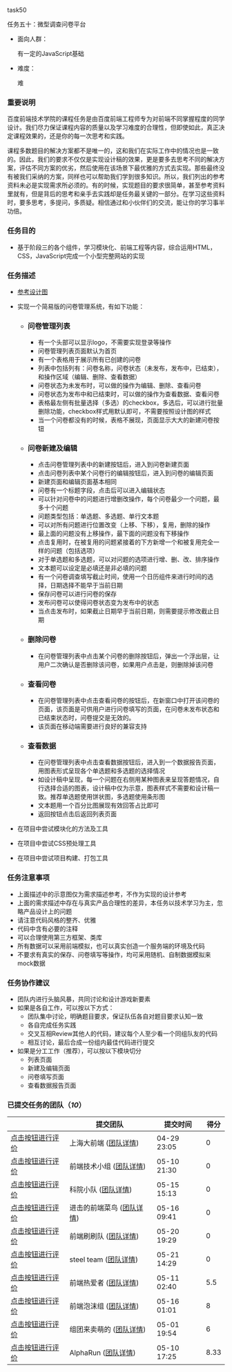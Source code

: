 task50

任务五十：微型调查问卷平台

- 面向人群：

  有一定的JavaScript基础

- 难度：

  难

### 重要说明

百度前端技术学院的课程任务是由百度前端工程师专为对前端不同掌握程度的同学设计。我们尽力保证课程内容的质量以及学习难度的合理性，但即使如此，真正决定课程效果的，还是你的每一次思考和实践。

课程多数题目的解决方案都不是唯一的，这和我们在实际工作中的情况也是一致的。因此，我们的要求不仅仅是实现设计稿的效果，更是要多去思考不同的解决方案，评估不同方案的优劣，然后使用在该场景下最优雅的方式去实现。那些最终没有被我们采纳的方案，同样也可以帮助我们学到很多知识。所以，我们列出的参考资料未必是实现需求所必须的。有的时候，实现题目的要求很简单，甚至参考资料里就有，但是背后的思考和亲手去实践却是任务最关键的一部分。在学习这些资料时，要多思考，多提问，多质疑。相信通过和小伙伴们的交流，能让你的学习事半功倍。

### 任务目的

- 基于阶段三的各个组件，学习模块化、前端工程等内容，综合运用HTML，CSS，JavaScript完成一个小型完整网站的实现

### 任务描述

- [参考设计图](http://7xrp04.com1.z0.glb.clouddn.com/task_4_50_1.png)

- 实现一个简易版的问卷管理系统，有如下功能：

  - ### 问卷管理列表

    - 有一个头部可以显示logo，不需要实现登录等操作
    - 问卷管理列表页面默认为首页
    - 有一个表格用于展示所有已创建的问卷
    - 列表中包括列有：问卷名称，问卷状态（未发布，发布中，已结束），和操作区域（编辑、删除、查看数据）
    - 问卷状态为未发布时，可以做的操作为编辑、删除、查看问卷
    - 问卷状态为发布中和已结束时，可以做的操作为查看数据、查看问卷
    - 表格最左侧有批量选择（多选）的checkbox，多选后，可以进行批量删除功能，checkbox样式用默认即可，不需要按照设计图的样式
    - 当一个问卷都没有的时候，表格不展现，页面显示大大的新建问卷按钮

  - ### 问卷新建及编辑

    - 点击问卷管理列表中的新建按钮后，进入到问卷新建页面
    - 点击问卷列表中某个问卷行的编辑按钮后，进入到问卷的编辑页面
    - 新建页面和编辑页面基本相同
    - 问卷有一个标题字段，点击后可以进入编辑状态
    - 可以针对问卷中的问题进行增删改操作，每个问卷最少一个问题，最多十个问题
    - 问题类型包括：单选题、多选题、单行文本题
    - 可以对所有问题进行位置改变（上移、下移），复用，删除的操作
    - 最上面的问题没有上移操作，最下面的问题没有下移操作
    - 点击复用时，在被复用的问题紧接着的下方新增一个和被复用完全一样的问题（包括选项）
    - 对于单选题和多选题，可以对问题的选项进行增、删、改、排序操作
    - 文本题可以设定是必填还是非必填的问题
    - 有一个问卷调查填写截止时间，使用一个日历组件来进行时间的选择，日期选择不能早于当前日期
    - 保存问卷可以进行问卷的保存
    - 发布问卷可以使得问卷状态变为发布中的状态
    - 当点击发布时，如果截止日期早于当前日期，则需要提示修改截止日期

  - ### 删除问卷

    - 在问卷管理列表中点击某个问卷的删除按钮后，弹出一个浮出层，让用户二次确认是否删除该问卷，如果用户点击是，则删除掉该问卷

  - ### 查看问卷

    - 在问卷管理列表中点击查看问卷的按钮后，在新窗口中打开该问卷的页面，该页面是可供用户进行问卷填写的页面，在问卷未发布状态和已结束状态时，问卷提交是无效的。
    - 该页面在移动端需要进行良好的兼容支持

  - ### 查看数据

    - 在问卷管理列表中点击查看数据按钮后，进入到一个数据报告页面，用图表形式呈现各个单选题和多选题的选择情况
    - 如设计稿中呈现，每一个问题在右侧用某种图表来呈现答题情况，自行选择合适的图表，设计稿中仅为示意，图表样式不需要和设计稿一致。推荐单选题使用饼状图，多选题使用条形图
    - 文本题用一个百分比图展现有效回答占比即可
    - 返回按钮点击后返回列表页面

- 在项目中尝试模块化的方法及工具

- 在项目中尝试CSS预处理工具

- 在项目中尝试项目构建、打包工具

### 任务注意事项

- 上面描述中的示意图仅为需求描述参考，不作为实现的设计参考
- 上面的需求描述中存在与真实产品合理性的差异，本任务以技术学习为主，忽略产品设计上的问题
- 请注意代码风格的整齐、优雅
- 代码中含有必要的注释
- 可以合理使用第三方框架、类库
- 所有数据可以采用前端模拟，也可以真实创造一个服务端的环境及代码
- 不要求有真实的保存、问卷填写等操作，均可采用随机、自制数据模拟来mock数据

### 任务协作建议

- 团队内进行头脑风暴，共同讨论和设计游戏新要素
- 如果是各自工作，可以按以下方式：
  - 团队集中讨论，明确题目要求，保证队伍各自对题目要求认知一致
  - 各自完成任务实践
  - 交叉互相Review其他人的代码，建议每个人至少看一个同组队友的代码
  - 相互讨论，最后合成一份组内最佳代码进行提交
- 如果是分工工作（推荐），可以按以下模块切分
  - 列表页面
  - 新建及编辑页面
  - 问卷填写页面
  - 查看数据报告页面

### 已提交任务的团队（*10*）

|                                          | 提交团队                                     | 提交时间        | 得分   |
| ---------------------------------------- | ---------------------------------------- | ----------- | ---- |
| [点击按钮进行评价](http://ife.baidu.com/review/detail?workId=10905) | 上海大前端 ([团队详情](http://ife.baidu.com/group/profile?groupId=1196)) | 04-29 23:05 | 0    |
| [点击按钮进行评价](http://ife.baidu.com/review/detail?workId=11106) | 前端技术小组 ([团队详情](http://ife.baidu.com/group/profile?groupId=388)) | 05-10 21:30 | 0    |
| [点击按钮进行评价](http://ife.baidu.com/review/detail?workId=11109) | 科院小队 ([团队详情](http://ife.baidu.com/group/profile?groupId=4187)) | 05-15 15:13 | 0    |
| [点击按钮进行评价](http://ife.baidu.com/review/detail?workId=11111) | 进击的前端菜鸟 ([团队详情](http://ife.baidu.com/group/profile?groupId=211)) | 05-16 09:41 | 0    |
| [点击按钮进行评价](http://ife.baidu.com/review/detail?workId=11116) | 前端刷刷队 ([团队详情](http://ife.baidu.com/group/profile?groupId=2573)) | 05-20 19:29 | 0    |
| [点击按钮进行评价](http://ife.baidu.com/review/detail?workId=11117) | steel team ([团队详情](http://ife.baidu.com/group/profile?groupId=495)) | 05-21 14:29 | 0    |
| [点击按钮进行评价](http://ife.baidu.com/review/detail?workId=11107) | 前端热爱者 ([团队详情](http://ife.baidu.com/group/profile?groupId=203)) | 05-11 02:40 | 5.5  |
| [点击按钮进行评价](http://ife.baidu.com/review/detail?workId=11110) | 前端泡沫组 ([团队详情](http://ife.baidu.com/group/profile?groupId=524)) | 05-16 01:01 | 8    |
| [点击按钮进行评价](http://ife.baidu.com/review/detail?workId=10930) | 组团来卖萌的 ([团队详情](http://ife.baidu.com/group/profile?groupId=137)) | 05-01 19:54 | 6    |
| [点击按钮进行评价](http://ife.baidu.com/review/detail?workId=11105) | AlphaRun ([团队详情](http://ife.baidu.com/group/profile?groupId=2628)) | 05-10 17:25 | 8.33 |

